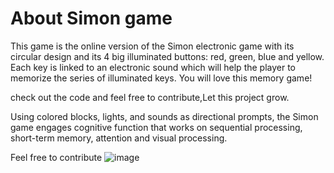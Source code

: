 # About Simon game

This game is the online version of the Simon electronic game with its circular design and its 4 big illuminated buttons: red, green, blue and yellow. Each key is linked to an electronic sound which will help the player to memorize the series of illuminated keys. You will love this memory game!

check out the code and feel free to contribute,Let this project grow.

Using colored blocks, lights, and sounds as directional prompts, the Simon game engages cognitive function that works on sequential processing, short-term memory, attention and visual processing.


Feel free to contribute 
![image](https://user-images.githubusercontent.com/76584243/197682727-1891a028-8672-4fc2-be48-e4a8c80ac942.png)

